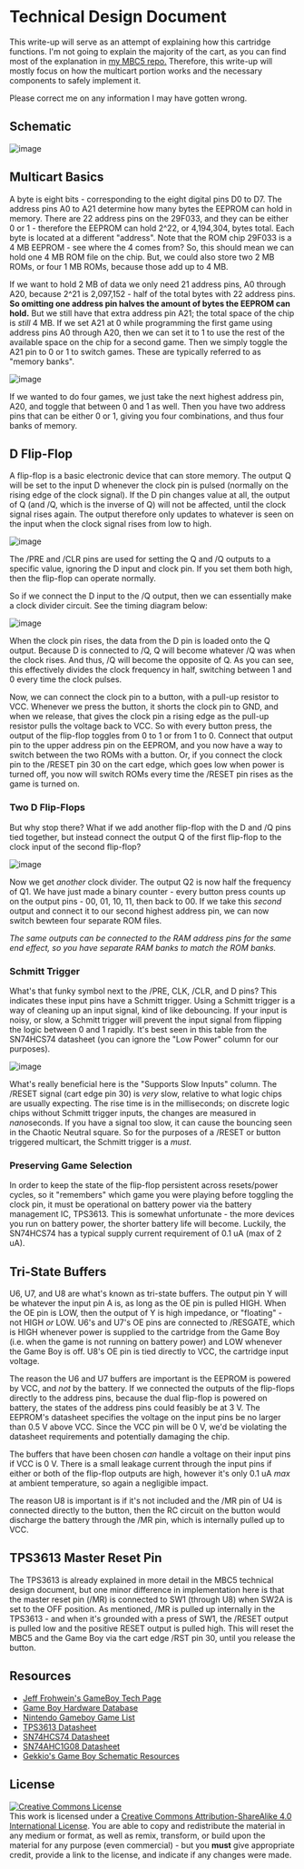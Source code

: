 # Technical Design Document

This write-up will serve as an attempt of explaining how this cartridge functions. I'm not going to explain the majority of the cart, as you can find most of the explanation in <a href="https://github.com/MouseBiteLabs/Game-Boy-MBC5-Cartridge/tree/main/Technical">my MBC5 repo.</a> Therefore, this write-up will mostly focus on how the multicart portion works and the necessary components to safely implement it.

Please correct me on any information I may have gotten wrong.

## Schematic

![image](https://github.com/MouseBiteLabs/Game-Boy-MBC5-Multicart/assets/97127539/ed7a65c2-a77f-49fe-b163-9b6632814849)

## Multicart Basics

A byte is eight bits - corresponding to the eight digital pins D0 to D7. The address pins A0 to A21 determine how many bytes the EEPROM can hold in memory. There are 22 address pins on the 29F033, and they can be either 0 or 1 - therefore the EEPROM can hold 2^22, or 4,194,304, bytes total. Each byte is located at a different "address". Note that the ROM chip 29F033 is a 4 MB EEPROM - see where the 4 comes from? So, this should mean we can hold one 4 MB ROM file on the chip. But, we could also store two 2 MB ROMs, or four 1 MB ROMs, because those add up to 4 MB.

If we want to hold 2 MB of data we only need 21 address pins, A0 through A20, because 2^21 is 2,097,152 - half of the total bytes with 22 address pins. **So omitting one address pin halves the amount of bytes the EEPROM can hold.** But we still have that extra address pin A21; the total space of the chip is *still* 4 MB. If we set A21 at 0 while programming the first game using address pins A0 through A20, then we can set it to 1 to use the rest of the available space on the chip for a second game. Then we simply toggle the A21 pin to 0 or 1 to switch games. These are typically referred to as "memory banks".

![image](https://github.com/MouseBiteLabs/Game-Boy-MBC3-Multicart/assets/97127539/a069322a-3be1-4b8f-8a22-4e24da3ded10)

If we wanted to do four games, we just take the next highest address pin, A20, and toggle that between 0 and 1 as well. Then you have two address pins that can be either 0 or 1, giving you four combinations, and thus four banks of memory.

## D Flip-Flop

A flip-flop is a basic electronic device that can store memory. The output Q will be set to the input D whenever the clock pin is pulsed (normally on the rising edge of the clock signal). If the D pin changes value at all, the output of Q (and /Q, which is the inverse of Q) will not be affected, until the clock signal rises again. The output therefore only updates to whatever is seen on the input when the clock signal rises from low to high.

![image](https://github.com/MouseBiteLabs/Game-Boy-MBC3-Multicart/assets/97127539/a25d2741-df0a-470f-8939-a234603ec142)

The /PRE and /CLR pins are used for setting the Q and /Q outputs to a specific value, ignoring the D input and clock pin. If you set them both high, then the flip-flop can operate normally.

So if we connect the D input to the /Q output, then we can essentially make a clock divider circuit. See the timing diagram below:

![image](https://github.com/MouseBiteLabs/Game-Boy-MBC3-Multicart/assets/97127539/bdfe9fd4-d0a2-4aac-a864-b7ab8bc5d0f4)

When the clock pin rises, the data from the D pin is loaded onto the Q output. Because D is connected to /Q, Q will become whatever /Q was when the clock rises. And thus, /Q will become the opposite of Q. As you can see, this effectively divides the clock frequency in half, switching between 1 and 0 every time the clock pulses.

Now, we can connect the clock pin to a button, with a pull-up resistor to VCC. Whenever we press the button, it shorts the clock pin to GND, and when we release, that gives the clock pin a rising edge as the pull-up resistor pulls the voltage back to VCC. So with every button press, the output of the flip-flop toggles from 0 to 1 or from 1 to 0. Connect that output pin to the upper address pin on the EEPROM, and you now have a way to switch between the two ROMs with a button. Or, if you connect the clock pin to the /RESET pin 30 on the cart edge, which goes low when power is turned off, you now will switch ROMs every time the /RESET pin rises as the game is turned on.

### Two D Flip-Flops

But why stop there? What if we add another flip-flop with the D and /Q pins tied together, but instead connect the output Q of the first flip-flop to the clock input of the second flip-flop?

![image](https://github.com/MouseBiteLabs/Game-Boy-MBC3-Multicart/assets/97127539/060d0502-842d-4363-9a57-4e060e3f168b)

Now we get *another* clock divider. The output Q2 is now half the frequency of Q1. We have just made a binary counter - every button press counts up on the output pins - 00, 01, 10, 11, then back to 00. If we take this *second* output and connect it to our second highest address pin, we can now switch bewteen four separate ROM files.

*The same outputs can be connected to the RAM address pins for the same end effect, so you have separate RAM banks to match the ROM banks.*

### Schmitt Trigger

What's that funky symbol next to the /PRE, CLK, /CLR, and D pins? This indicates these input pins have a Schmitt trigger. Using a Schmitt trigger is a way of cleaning up an input signal, kind of like debouncing. If your input is noisy, or slow, a Schmitt trigger will prevent the input signal from flipping the logic  between 0 and 1 rapidly. It's best seen in this table from the SN74HCS74 datasheet (you can ignore the "Low Power" column for our purposes).

![image](https://github.com/MouseBiteLabs/Game-Boy-MBC3-Multicart/assets/97127539/2eda8b9f-8868-47b5-b597-92edd83af59e)

What's really beneficial here is the "Supports Slow Inputs" column. The /RESET signal (cart edge pin 30) is *very* slow, relative to what logic chips are usually expecting. The rise time is in the milliseconds; on discrete logic chips without Schmitt trigger inputs, the changes are measured in *nano*seconds. If you have a signal too slow, it can cause the bouncing seen in the Chaotic Neutral square. So for the purposes of a /RESET or button triggered multicart, the Schmitt trigger is a *must*.

### Preserving Game Selection

In order to keep the state of the flip-flop persistent across resets/power cycles, so it "remembers" which game you were playing before toggling the clock pin, it must be operational on battery power via the battery management IC, TPS3613. This is somewhat unfortunate - the more devices you run on battery power, the shorter battery life will become. Luckily, the SN74HCS74 has a typical supply current requirement of 0.1 uA (max of 2 uA).

## Tri-State Buffers

U6, U7, and U8 are what's known as tri-state buffers. The output pin Y will be whatever the input pin A is, as long as the OE pin is pulled HIGH. When the OE pin is LOW, then the output of Y is high impedance, or "floating" - not HIGH *or* LOW. U6's and U7's OE pins are connected to /RESGATE, which is HIGH whenever power is supplied to the cartridge from the Game Boy (i.e. when the game is not running on battery power) and LOW whenever the Game Boy is off. U8's OE pin is tied directly to VCC, the cartridge input voltage.

The reason the U6 and U7 buffers are important is the EEPROM is powered by VCC, and *not* by the battery. If we connected the outputs of the flip-flops directly to the address pins, because the dual flip-flop is powered on battery, the states of the address pins could feasibly be at 3 V. The EEPROM's datasheet specifies the voltage on the input pins be no larger than 0.5 V above VCC. Since the VCC pin will be 0 V, we'd be violating the datasheet requirements and potentially damaging the chip.

The buffers that have been chosen *can* handle a voltage on their input pins if VCC is 0 V. There is a small leakage current through the input pins if either or both of the flip-flop outputs are high, however it's only 0.1 uA *max* at ambient temperature, so again a negligible impact.

The reason U8 is important is if it's not included and the /MR pin of U4 is connected directly to the button, then the RC circuit on the button would discharge the battery through the /MR pin, which is internally pulled up to VCC.

## TPS3613 Master Reset Pin

The TPS3613 is already explained in more detail in the MBC5 technical design document, but one minor difference in implementation here is that the master reset pin (/MR) is connected to SW1 (through U8) when SW2A is set to the OFF position. As mentioned, /MR is pulled up internally in the TPS3613 - and when it's grounded with a press of SW1, the /RESET output is pulled low and the positive RESET output is pulled high. This will reset the MBC5 and the Game Boy via the cart edge /RST pin 30, until you release the button. 

## Resources

- <a href="http://www.devrs.com/gb/files/hardware.html">Jeff Frohwein's GameBoy Tech Page</a>
- <a href="https://gbhwdb.gekkio.fi/">Game Boy Hardware Database</a>
- <a href="https://catskull.net/gb-rom-database/">Nintendo Gameboy Game List</a>
- <a href="https://www.ti.com/lit/ds/symlink/tps3613-01.pdf?HQS=dis-mous-null-mousermode-dsf-pf-null-wwe&ts=1698238885366&ref_url=https%253A%252F%252Feu.mouser.com%252F">TPS3613 Datasheet</a>
- <a href="https://www.ti.com/lit/ds/symlink/sn74hcs74-q1.pdf">SN74HCS74 Datasheet</a>
- <a href="https://www.ti.com/lit/ds/symlink/sn74ahc1g08.pdf">SN74AHC1G08 Datasheet</a>
- <a href="https://github.com/Gekkio/gb-schematics/blob/main/DMG-CPU-06/schematic/DMG-CPU-06.pdf">Gekkio's Game Boy Schematic Resources</a>

## License
<a rel="license" href="http://creativecommons.org/licenses/by-sa/4.0/"><img alt="Creative Commons License" style="border-width:0" src="https://i.creativecommons.org/l/by-sa/4.0/80x15.png" /></a><br />This work is licensed under a <a rel="license" href="http://creativecommons.org/licenses/by-sa/4.0/">Creative Commons Attribution-ShareAlike 4.0 International License</a>. You are able to copy and redistribute the material in any medium or format, as well as remix, transform, or build upon the material for any purpose (even commercial) - but you **must** give appropriate credit, provide a link to the license, and indicate if any changes were made.
